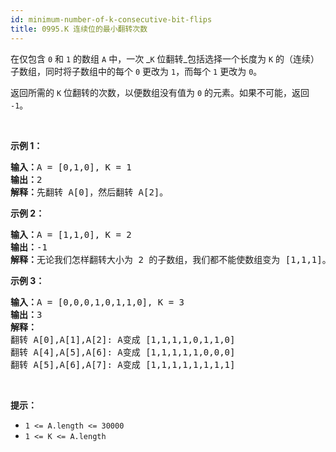```yaml
---
id: minimum-number-of-k-consecutive-bit-flips
title: 0995.K 连续位的最小翻转次数
---
```

在仅包含 <code>0</code> 和 <code>1</code> 的数组 <code>A</code> 中，一次 _<code>K</code> 位翻转_包括选择一个长度为 <code>K</code> 的（连续）子数组，同时将子数组中的每个 <code>0</code> 更改为 <code>1</code>，而每个 <code>1</code> 更改为 <code>0</code>。

返回所需的 <code>K</code> 位翻转的次数，以便数组没有值为 <code>0</code> 的元素。如果不可能，返回 <code>-1</code>。

 

**示例 1：**


<pre><strong>输入：</strong>A = [0,1,0], K = 1<br/><strong>输出：</strong>2<br/><strong>解释：</strong>先翻转 A[0]，然后翻转 A[2]。<br/></pre>

**示例 2：**


<pre><strong>输入：</strong>A = [1,1,0], K = 2<br/><strong>输出：</strong>-1<br/><strong>解释：</strong>无论我们怎样翻转大小为 2 的子数组，我们都不能使数组变为 [1,1,1]。<br/></pre>

**示例 3：**


<pre><strong>输入：</strong>A = [0,0,0,1,0,1,1,0], K = 3<br/><strong>输出：</strong>3<br/><strong>解释：</strong><br/>翻转 A[0],A[1],A[2]: A变成 [1,1,1,1,0,1,1,0]<br/>翻转 A[4],A[5],A[6]: A变成 [1,1,1,1,1,0,0,0]<br/>翻转 A[5],A[6],A[7]: A变成 [1,1,1,1,1,1,1,1]<br/></pre>

 

**提示：**

- <code>1 &lt;= A.length &lt;= 30000</code>
- <code>1 &lt;= K &lt;= A.length</code>